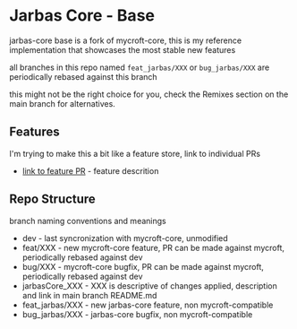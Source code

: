 # Jarbas Core - Base

jarbas-core base is a fork of mycroft-core, this is my reference implementation that showcases the most stable new features

all branches in this repo named ```feat_jarbas/XXX``` or ```bug_jarbas/XXX``` are periodically rebased against this branch

this might not be the right choice for you, check the Remixes section on the main branch for alternatives.

## Features

I'm trying to make this a bit like a feature store, link to individual PRs

* [link to feature PR]() - feature descrition

## Repo Structure

branch naming conventions and meanings

* dev - last syncronization with mycroft-core, unmodified
* feat/XXX - new mycroft-core feature, PR can be made against mycroft, periodically rebased against dev
* bug/XXX - mycroft-core bugfix, PR can be made against mycroft, periodically rebased against dev
* jarbasCore_XXX - XXX is descriptive of changes applied, description and link in main branch README.md
* feat_jarbas/XXX - new jarbas-core feature, non mycroft-compatible
* bug_jarbas/XXX - jarbas-core bugfix, non mycroft-compatible
